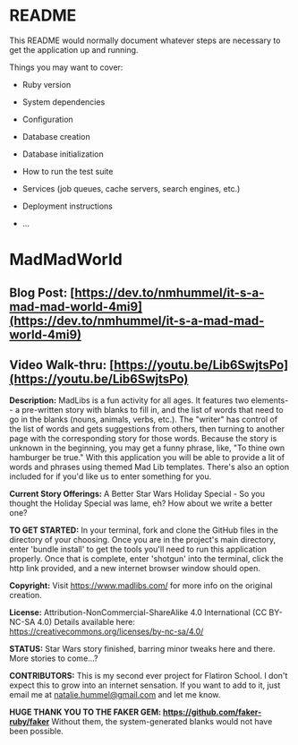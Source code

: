 # README

This README would normally document whatever steps are necessary to get the
application up and running.

Things you may want to cover:

* Ruby version

* System dependencies

* Configuration

* Database creation

* Database initialization

* How to run the test suite

* Services (job queues, cache servers, search engines, etc.)

* Deployment instructions

* ...


# MadMadWorld
## Blog Post: [https://dev.to/nmhummel/it-s-a-mad-mad-world-4mi9](https://dev.to/nmhummel/it-s-a-mad-mad-world-4mi9)

## Video Walk-thru: [https://youtu.be/Lib6SwjtsPo](https://youtu.be/Lib6SwjtsPo)

**Description:**
MadLibs is a fun activity for all ages. It features two elements-- a pre-written story with blanks to fill in, and the list of words that need to go in the blanks (nouns, animals, verbs, etc.). The "writer" has control of the list of words and gets suggestions from others, then turning to another page with the corresponding story for those words. Because the story is unknown in the beginning, you may get a funny phrase, like, "To thine own hamburger be true." With this application you will be able to provide a lit of words and phrases using themed Mad Lib templates. There's also an option included for if you'd like us to enter something for you. 

**Current Story Offerings:**
A Better Star Wars Holiday Special - So you thought the Holiday Special was lame, eh? How about we write a better one?

**TO GET STARTED:**
In your terminal, fork and clone the GitHub files in the directory of your choosing.
Once you are in the project's main directory, enter 'bundle install' to get the tools you'll need to run this application properly. Once that is complete, enter 'shotgun' into the 
terminal, click the http link provided, and a new internet browser window should open.

**Copyright:**
Visit https://www.madlibs.com/ for more info on the original creation.

**License:**
Attribution-NonCommercial-ShareAlike 4.0 International (CC BY-NC-SA 4.0)
Details available here: https://creativecommons.org/licenses/by-nc-sa/4.0/

**STATUS:** Star Wars story finished, barring minor tweaks here and there. More stories to come...?

**CONTRIBUTORS:**
This is my second ever project for Flatiron School. I don't expect this to grow into an internet sensation. If you want to add to it, just email me at natalie.hummel@gmail.com and let me know. 

**HUGE THANK YOU TO THE FAKER GEM: https://github.com/faker-ruby/faker**
Without them, the system-generated blanks would not have been possible.